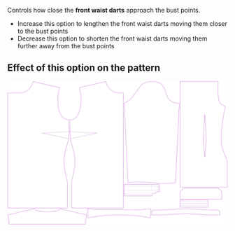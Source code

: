 Controls how close the **front waist darts** approach the bust points.

-   Increase this option to lengthen the front waist darts moving them closer to the bust points
-   Decrease this option to shorten the front waist darts moving them further away from the bust points

## Effect of this option on the pattern

![This image shows the effect of this option by superimposing several variants that have a different value for this option](simone_frontdartlength_sample.svg "Effect of this option on the pattern")
